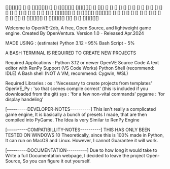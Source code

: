 [][][][][]                                   []          [] [][][][][]
[]      [] [][][][][] [][][][][] []     [][]  []        []  []
[]      [] []      [] []         []    [] []   []      []   []
[]      [] []      [] []         []   []  []    []    []    [][][][][]
[]      [] [][][][]   [][][][][] []  []   []     []  []     []
[]      [] []         []         [] []    []      [][]      []
[][][][][] []         [][][][][] [][]     []       []       [][][][][]

Welcome to OpenVE-2db, A free, Open Source, and lightweight game engine.
Created By OpenVentura.
Version 1.0 - Released Apr.2024

MADE USING : (estimate)
  Python 3.12 - 95%
  Bash Script - 5%

A BASH TERMINAL IS REQUIRED TO CREATE NEW PROJECTS

Required Applications :
  Python 3.12 or newer
  OpenVE Source Code
  A text editor with RenPy Support (VS Code Works)
  Python Shell (recommend: IDLE)
  A Bash shell (NOT A VM, recommend: Cygwin, WSL)

Required Libraries :
  os : 'Necessary to create projects from templates'
  OpenVE_Py : 'so that scenes compile correct' (this is included if you downloaded from the git)
  sys : 'for a few non-vital commands'
  pygame : 'for display handeling'


[----------DEVELOPER-NOTES----------]
This isn't really a complicated game engine, It is basically a bunch of presets I made, that are then compiled into PyGame.
The Idea is very Similar to RenPy Engine

[----------COMPATIBILLITY-NOTES----------]
THIS HAS ONLY BEEN TESTED ON WINDOWS 10
Theoretically, since this is 100% made in Python, It can run on MacOS and Linux.
However, I cannot Guarantee it will work.

[----------DOCUMENTATION----------]
Due to how long it would take to Write a full Documentation webpage,
I decided to leave the project Open-Source, So you can figure it out yourself.
